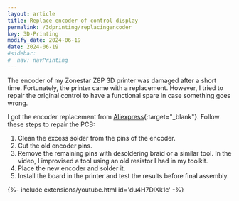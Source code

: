 ```yaml
---
layout: article
title: Replace encoder of control display
permalink: /3dprinting/replacingencoder
key: 3D-Printing 
modify_date: 2024-06-19
date: 2024-06-19  
#sidebar:
#  nav: navPrinting   
---
```

The encoder of my Zonestar Z8P 3D printer was damaged after a short time. Fortunately, the printer came with a replacement. However, I tried to repair the original control to have a functional spare in case something goes wrong.

I got the encoder replacement from [Aliexpress](https://a.aliexpress.com/_mqSKwxK){:target="_blank"}. Follow these steps to repair the PCB:

1. Clean the excess solder from the pins of the encoder.
2. Cut the old encoder pins.
3. Remove the remaining pins with desoldering braid or a similar tool. In the video, I improvised a tool using an old resistor I had in my toolkit.
4. Place the new encoder and solder it.
5. Install the board in the printer and test the results before final assembly.

<div>{%- include extensions/youtube.html id='du4H7DlXk1c' -%}</div>